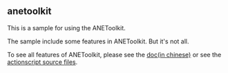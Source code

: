 anetoolkit
----

This is a sample for using the ANEToolkit.

The sample include some features in ANEToolkit. But it's not all.

To see all features of ANEToolkit, please see the [doc(in chinese)](http://zrong.github.io/anetoolkit/doc/) or see the [actionscript source files](https://github.com/zrong/anetoolkit/tree/master/actionscript).
